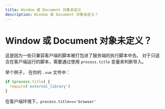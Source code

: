 ```yaml
---
title: Window 或 Document 对象未定义
description: Window 或 Document 对象未定义？
---
```


# Window 或 Document 对象未定义？

这是因为一些只兼容客户端的脚本被打包进了服务端的执行脚本中去。
对于只适合在客户端运行的脚本，需要通过使用 `process.title` 变量来判断导入。

举个例子， 在你的 `.vue` 文件中：
```js
if (process.title) {
  require('external_library')
}
```
在客户端环境下，`process.title==='browser'`
